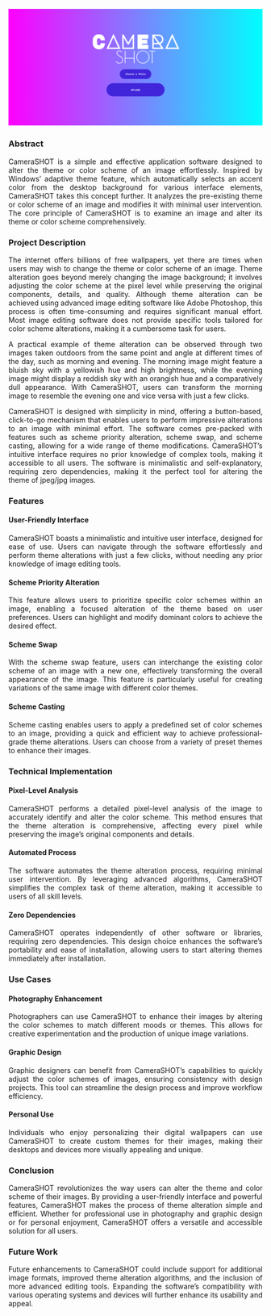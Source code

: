 ![Banner](Banner.png)


### Abstract

<p style="text-align:justify;">CameraSHOT is a simple and effective application software designed to alter the theme or color scheme of an image effortlessly. Inspired by Windows’ adaptive theme feature, which automatically selects an accent color from the desktop background for various interface elements, CameraSHOT takes this concept further. It analyzes the pre-existing theme or color scheme of an image and modifies it with minimal user intervention. The core principle of CameraSHOT is to examine an image and alter its theme or color scheme comprehensively.</p>

### Project Description

<p style="text-align:justify;">The internet offers billions of free wallpapers, yet there are times when users may wish to change the theme or color scheme of an image. Theme alteration goes beyond merely changing the image background; it involves adjusting the color scheme at the pixel level while preserving the original components, details, and quality. Although theme alteration can be achieved using advanced image editing software like Adobe Photoshop, this process is often time-consuming and requires significant manual effort. Most image editing software does not provide specific tools tailored for color scheme alterations, making it a cumbersome task for users.</p>

<p style="text-align:justify;">A practical example of theme alteration can be observed through two images taken outdoors from the same point and angle at different times of the day, such as morning and evening. The morning image might feature a bluish sky with a yellowish hue and high brightness, while the evening image might display a reddish sky with an orangish hue and a comparatively dull appearance. With CameraSHOT, users can transform the morning image to resemble the evening one and vice versa with just a few clicks.</p>

<p style="text-align:justify;">CameraSHOT is designed with simplicity in mind, offering a button-based, click-to-go mechanism that enables users to perform impressive alterations to an image with minimal effort. The software comes pre-packed with features such as scheme priority alteration, scheme swap, and scheme casting, allowing for a wide range of theme modifications. CameraSHOT’s intuitive interface requires no prior knowledge of complex tools, making it accessible to all users. The software is minimalistic and self-explanatory, requiring zero dependencies, making it the perfect tool for altering the theme of jpeg/jpg images.</p>

### Features

#### User-Friendly Interface

<p style="text-align:justify;">CameraSHOT boasts a minimalistic and intuitive user interface, designed for ease of use. Users can navigate through the software effortlessly and perform theme alterations with just a few clicks, without needing any prior knowledge of image editing tools.</p>

#### Scheme Priority Alteration

<p style="text-align:justify;">This feature allows users to prioritize specific color schemes within an image, enabling a focused alteration of the theme based on user preferences. Users can highlight and modify dominant colors to achieve the desired effect.</p>

#### Scheme Swap

<p style="text-align:justify;">With the scheme swap feature, users can interchange the existing color scheme of an image with a new one, effectively transforming the overall appearance of the image. This feature is particularly useful for creating variations of the same image with different color themes.</p>

#### Scheme Casting

<p style="text-align:justify;">Scheme casting enables users to apply a predefined set of color schemes to an image, providing a quick and efficient way to achieve professional-grade theme alterations. Users can choose from a variety of preset themes to enhance their images.</p>

### Technical Implementation

#### Pixel-Level Analysis

<p style="text-align:justify;">CameraSHOT performs a detailed pixel-level analysis of the image to accurately identify and alter the color scheme. This method ensures that the theme alteration is comprehensive, affecting every pixel while preserving the image’s original components and details.</p>

#### Automated Process

<p style="text-align:justify;">The software automates the theme alteration process, requiring minimal user intervention. By leveraging advanced algorithms, CameraSHOT simplifies the complex task of theme alteration, making it accessible to users of all skill levels.</p>

#### Zero Dependencies

<p style="text-align:justify;">CameraSHOT operates independently of other software or libraries, requiring zero dependencies. This design choice enhances the software’s portability and ease of installation, allowing users to start altering themes immediately after installation.</p>

### Use Cases

#### Photography Enhancement

<p style="text-align:justify;">Photographers can use CameraSHOT to enhance their images by altering the color schemes to match different moods or themes. This allows for creative experimentation and the production of unique image variations.</p>

#### Graphic Design

<p style="text-align:justify;">Graphic designers can benefit from CameraSHOT’s capabilities to quickly adjust the color schemes of images, ensuring consistency with design projects. This tool can streamline the design process and improve workflow efficiency.</p>

#### Personal Use

<p style="text-align:justify;">Individuals who enjoy personalizing their digital wallpapers can use CameraSHOT to create custom themes for their images, making their desktops and devices more visually appealing and unique.</p>

### Conclusion

<p style="text-align:justify;">CameraSHOT revolutionizes the way users can alter the theme and color scheme of their images. By providing a user-friendly interface and powerful features, CameraSHOT makes the process of theme alteration simple and efficient. Whether for professional use in photography and graphic design or for personal enjoyment, CameraSHOT offers a versatile and accessible solution for all users.</p>

### Future Work

<p style="text-align:justify;">Future enhancements to CameraSHOT could include support for additional image formats, improved theme alteration algorithms, and the inclusion of more advanced editing tools. Expanding the software’s compatibility with various operating systems and devices will further enhance its usability and appeal.</p>
